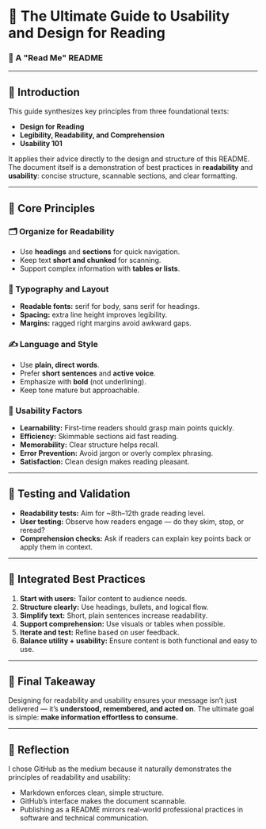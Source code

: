 # 📖 The Ultimate Guide to Usability and Design for Reading  
### 📝 A "Read Me" README  

---

## 🚀 Introduction  
This guide synthesizes key principles from three foundational texts:  
- **Design for Reading**  
- **Legibility, Readability, and Comprehension**  
- **Usability 101**  

It applies their advice directly to the design and structure of this README. The document itself is a demonstration of best practices in **readability** and **usability**: concise structure, scannable sections, and clear formatting.  

---

## 🔑 Core Principles  

### 🗂 Organize for Readability  
- Use **headings** and **sections** for quick navigation.  
- Keep text **short and chunked** for scanning.  
- Support complex information with **tables or lists**.  

### 🔡 Typography and Layout  
- **Readable fonts:** serif for body, sans serif for headings.  
- **Spacing:** extra line height improves legibility.  
- **Margins:** ragged right margins avoid awkward gaps.  

### ✍️ Language and Style  
- Use **plain, direct words**.  
- Prefer **short sentences** and **active voice**.  
- Emphasize with **bold** (not underlining).  
- Keep tone mature but approachable.  

### 🧩 Usability Factors  
- **Learnability:** First-time readers should grasp main points quickly.  
- **Efficiency:** Skimmable sections aid fast reading.  
- **Memorability:** Clear structure helps recall.  
- **Error Prevention:** Avoid jargon or overly complex phrasing.  
- **Satisfaction:** Clean design makes reading pleasant.  

---

## 🧪 Testing and Validation  
- **Readability tests:** Aim for ~8th–12th grade reading level.  
- **User testing:** Observe how readers engage — do they skim, stop, or reread?  
- **Comprehension checks:** Ask if readers can explain key points back or apply them in context.  

---

## 🥇 Integrated Best Practices  
1. **Start with users:** Tailor content to audience needs.  
2. **Structure clearly:** Use headings, bullets, and logical flow.  
3. **Simplify text:** Short, plain sentences increase readability.  
4. **Support comprehension:** Use visuals or tables when possible.  
5. **Iterate and test:** Refine based on user feedback.  
6. **Balance utility + usability:** Ensure content is both functional and easy to use.  

---

## 🎯 Final Takeaway  
Designing for readability and usability ensures your message isn’t just delivered — it’s **understood, remembered, and acted on**. The ultimate goal is simple: **make information effortless to consume.**  

---

## 📌 Reflection  
I chose GitHub as the medium because it naturally demonstrates the principles of readability and usability:  
- Markdown enforces clean, simple structure.  
- GitHub’s interface makes the document scannable.  
- Publishing as a README mirrors real-world professional practices in software and technical communication.  
